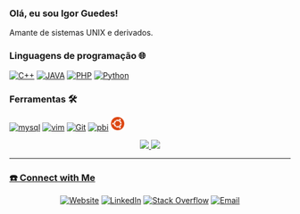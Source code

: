 ### Olá, eu sou Igor Guedes!
Amante de sistemas UNIX e derivados.

### Linguagens de programação 🌐

 [<img src="https://img.icons8.com/color/50/000000/c-sharp-logo-2.png"  alt="C++" width="24">](https://docs.microsoft.com/pt-br/cpp/cpp/?view=msvc-170)  [<img src="https://img.icons8.com/color/50/000000/java-coffee-cup-logo--v1.png" alt="JAVA" width="30">](https://www.java.com/pt-BR/)   [<img src="https://img.icons8.com/dusk/64/000000/php-logo.png" alt="PHP" width="24">](https://www.php.net/)   [<img src="https://img.icons8.com/color/48/000000/python--v1.png" alt="Python" width="24">](https://getbootstrap.com/) 

 
### Ferramentas 🛠️

 [<img src="https://img.icons8.com/color/48/000000/postgreesql.png" alt="mysql" width="24">](https://www.mysql.com/)   [<img src="https://img.icons8.com/external-tal-revivo-color-tal-revivo/24/000000/external-vim-a-highly-configurable-text-editor-for-efficiently-creating-and-changing-any-kind-of-text-logo-color-tal-revivo.png" alt="vim" width="24">](https://www.vim.org/)  [<img src="https://img.icons8.com/color/48/000000/git.png" alt="Git" width="24">](https://git-scm.com/)  [<img src="https://img.icons8.com/color/48/000000/power-bi.png" alt="pbi" width="24">](https://code.visualstudio.com/)  [<img src="https://raw.githubusercontent.com/github/explore/80688e429a7d4ef2fca1e82350fe8e3517d3494d/topics/ubuntu/ubuntu.png" alt="Ubuntu" width="24">](https://ubuntu.com/) 

<div align="center">
  <a href="https://github.com/igorcguedes">
  <img height="180em" src="https://github-readme-stats.vercel.app/api?username=igorcguedes&show_icons=true&theme=dracula&include_all_commits=true&count_private=true"/>
  <img height="180em" src="https://github-readme-stats.vercel.app/api/top-langs/?username=igorcguedes&layout=compact&langs_count=7&theme=dracula"/>
</div>

 ---
 
 

<h3> ☎️ Connect with Me </h3>

<p align="center">
<a href="https://www.anandmainali.com.np" target="_blank"><img alt="Website" src="https://img.shields.io/badge/Website-www.igorcguedes.com-blue?style=flat&logo=google-chrome"></a>
<a href="https://www.linkedin.com/in/igor-gomes-93632a193/" target="_blank"><img alt="LinkedIn" src="https://img.shields.io/badge/LinkedIn-@igorcguedes-blue?style=flat&logo=linkedin"></a>
<a href="https://pt.stackoverflow.com/users/268151/igor-guedes" target="_blank"><img alt="Stack Overflow" src="https://img.shields.io/badge/Stackoverflow-igorcguedes-blue?style=flat&logo=stackoverflow"></a>
<a href="mailto:igor.g1999@hotmail.com"><img alt="Email" src="https://img.shields.io/badge/Email-igor.g1999@hotmail.com-blue?style=flat&logo=gmail"></a>
</p>
